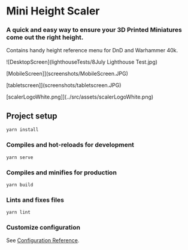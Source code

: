 # Mini Height Scaler 
### A quick and easy way to ensure your 3D Printed Miniatures come out the right height. 

Contains handy height reference menu for DnD and Warhammer 40k.

![DesktopScreen](lighthouseTests/8July Lighthouse Test.jpg)

[MobileScreen]](screenshots/MobileScreen.JPG)

[tabletscreen]](screenshots/tabletscreen.JPG)

[scalerLogoWhite.png]](../src/assets/scalerLogoWhite.png)

## Project setup
```
yarn install
```

### Compiles and hot-reloads for development
```
yarn serve
```

### Compiles and minifies for production
```
yarn build
```

### Lints and fixes files
```
yarn lint
```

### Customize configuration
See [Configuration Reference](https://cli.vuejs.org/config/).
